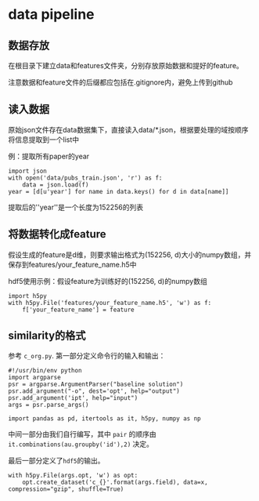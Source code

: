 # data pipeline

## 数据存放
在根目录下建立data和features文件夹，分别存放原始数据和提好的feature。

注意数据和feature文件的后缀都应包括在.gitignore内，避免上传到github

## 读入数据
原始json文件存在data数据集下，直接读入data/*.json，根据要处理的域按顺序将信息提取到一个list中

例：提取所有paper的year
```
import json
with open('data/pubs_train.json', 'r') as f:
    data = json.load(f)
year = [d[u'year'] for name in data.keys() for d in data[name]]
```
提取后的''year''是一个长度为152256的列表

## 将数据转化成feature
假设生成的feature是d维，则要求输出格式为(152256, d)大小的numpy数组，并保存到features/your_feature_name.h5中

hdf5使用示例：假设feature为训练好的(152256, d)的numpy数组
```
import h5py
with h5py.File('features/your_feature_name.h5', 'w') as f:
    f['your_feature_name'] = feature
```

## similarity的格式

参考 `c_org.py`.  第一部分定义命令行的输入和输出：
```
#!/usr/bin/env python
import argparse
psr = argparse.ArgumentParser("baseline solution")
psr.add_argument("-o", dest='opt', help="output")
psr.add_argument('ipt', help="input")
args = psr.parse_args()

import pandas as pd, itertools as it, h5py, numpy as np
```

中间一部分由我们自行编写，其中 `pair` 的顺序由 `it.combinations(au.groupby('id'),2)` 决定。

最后一部分定义了`hdf5`的输出。

```
with h5py.File(args.opt, 'w') as opt:
    opt.create_dataset('c_{}'.format(args.field), data=x, compression="gzip", shuffle=True)
```
